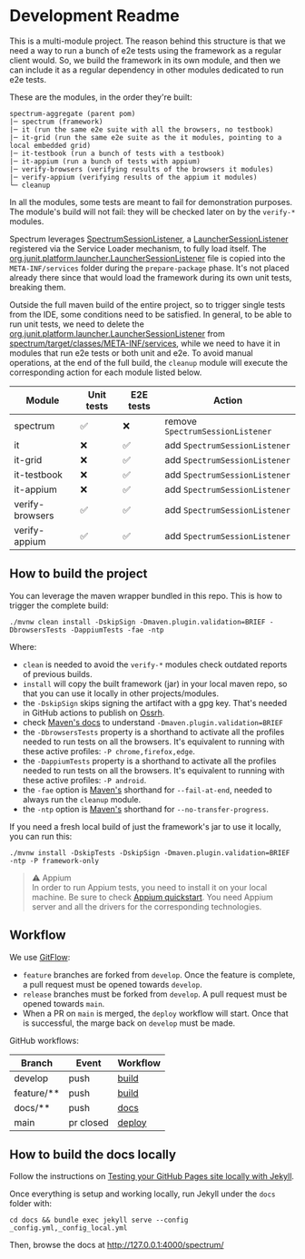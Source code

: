 # Development Readme

This is a multi-module project. The reason behind this structure is that we need a way to run a bunch of e2e tests using the framework as a regular
client would. So, we build the framework in its own module, and then we can include it as a regular dependency in other modules dedicated to run e2e tests.

These are the modules, in the order they're built:

```
spectrum-aggregate (parent pom)
|─ spectrum (framework)
|─ it (run the same e2e suite with all the browsers, no testbook)
|─ it-grid (run the same e2e suite as the it modules, pointing to a local embedded grid)
|─ it-testbook (run a bunch of tests with a testbook)
|─ it-appium (run a bunch of tests with appium)
|─ verify-browsers (verifying results of the browsers it modules)
|─ verify-appium (verifying results of the appium it modules)
└─ cleanup
```

In all the modules, some tests are meant to fail for demonstration purposes.
The module's build will not fail: they will be checked later on by the `verify-*` modules.

Spectrum leverages [SpectrumSessionListener](spectrum/src/main/java/io/github/giulong/spectrum/SpectrumSessionListener.java),
a [LauncherSessionListener](https://junit.org/junit5/docs/current/user-guide/#launcher-api-launcher-session-listeners-custom)
registered via the Service Loader mechanism, to fully load itself.
The [org.junit.platform.launcher.LauncherSessionListener](spectrum/src/main/resources/org.junit.platform.launcher.LauncherSessionListener)
file is copied into the `META-INF/services` folder during the `prepare-package` phase.
It's not placed already there since that would load the framework during its own unit tests, breaking them.

Outside the full maven build of the entire project, so to trigger single tests from the IDE, some conditions need to be satisfied.
In general, to be able to run unit tests, we need to delete
the [org.junit.platform.launcher.LauncherSessionListener](spectrum/src/main/resources/org.junit.platform.launcher.LauncherSessionListener)
from [spectrum/target/classes/META-INF/services](spectrum/target/classes/META-INF/services),
while we need to have it in modules that run e2e tests or both unit and e2e.
To avoid manual operations, at the end of the full build, the `cleanup` module will execute the corresponding action for each module listed below.

| Module          | Unit tests | E2E tests | Action                           |
|-----------------|------------|-----------|----------------------------------|
| spectrum        | ✅          | ❌         | remove `SpectrumSessionListener` |
| it              | ❌          | ✅         | add `SpectrumSessionListener`    |
| it-grid         | ❌          | ✅         | add `SpectrumSessionListener`    |
| it-testbook     | ❌          | ✅         | add `SpectrumSessionListener`    |
| it-appium       | ❌          | ✅         | add `SpectrumSessionListener`    |
| verify-browsers | ✅          | ✅         | add `SpectrumSessionListener`    |
| verify-appium   | ✅          | ✅         | add `SpectrumSessionListener`    |

## How to build the project

You can leverage the maven wrapper bundled in this repo. This is how to trigger the complete build:

`./mvnw clean install -DskipSign -Dmaven.plugin.validation=BRIEF -DbrowsersTests -DappiumTests -fae -ntp`

Where:

* `clean` is needed to avoid the `verify-*` modules check outdated reports of previous builds.
* `install` will copy the built framework (jar) in your local maven repo, so that you can use it locally in other projects/modules.
* the `-DskipSign` skips signing the artifact with a gpg key. That's needed in GitHub actions to publish
  on [Ossrh](https://s01.oss.sonatype.org/content/repositories/releases/io/github/giulong/spectrum/).
* check [Maven's docs](https://maven.apache.org/guides/plugins/validation/index.html) to understand `-Dmaven.plugin.validation=BRIEF`
* the `-DbrowsersTests` property is a shorthand to activate all the profiles needed to run tests on all the browsers. It's equivalent to
  running with these active profiles: `-P chrome,firefox,edge`.
* the `-DappiumTests` property is a shorthand to activate all the profiles needed to run tests on all the browsers. It's equivalent to
  running with these active profiles: `-P android`.
* the `-fae` option is [Maven's](https://maven.apache.org/ref/3.6.3/maven-embedder/cli.html) shorthand for `--fail-at-end`, needed to always run the `cleanup` module.
* the `-ntp` option is [Maven's](https://maven.apache.org/docs/3.6.1/release-notes.html#user-visible-changes) shorthand for `--no-transfer-progress`.

If you need a fresh local build of just the framework's jar to use it locally, you can run this:

`./mvnw install -DskipTests -DskipSign -Dmaven.plugin.validation=BRIEF -ntp -P framework-only`

> ⚠️ Appium<br/>
> In order to run Appium tests, you need to install it on your local machine. Be sure to check 
> [Appium quickstart](http://appium.io/docs/en/latest/quickstart/).
> You need Appium server and all the drivers for the corresponding technologies.

## Workflow

We use [GitFlow](http://datasift.github.io/gitflow/IntroducingGitFlow.html):

* `feature` branches are forked from `develop`. Once the feature is complete, a pull request must be opened towards `develop`.
* `release` branches must be forked from `develop`. A pull request must be opened towards `main`.
* When a PR on `main` is merged, the `deploy` workflow will start. Once that is successful, the marge back on `develop` must be made.

GitHub workflows:

| Branch     | Event     | Workflow                               |
|------------|-----------|----------------------------------------|
| develop    | push      | [build](.github/workflows/build.yml)   |
| feature/** | push      | [build](.github/workflows/build.yml)   |
| docs/**    | push      | [docs](.github/workflows/docs.yml)     |
| main       | pr closed | [deploy](.github/workflows/deploy.yml) |

## How to build the docs locally

Follow the instructions
on [Testing your GitHub Pages site locally with Jekyll](https://docs.github.com/en/pages/setting-up-a-github-pages-site-with-jekyll/testing-your-github-pages-site-locally-with-jekyll).

Once everything is setup and working locally, run Jekyll under the `docs` folder with:

`cd docs && bundle exec jekyll serve --config _config.yml,_config_local.yml`

Then, browse the docs at http://127.0.0.1:4000/spectrum/
